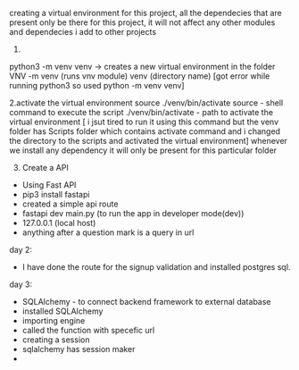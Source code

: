 creating a virtual environment for this project, all the dependecies that are present only be there for this project, it will not affect any other modules and dependecies i add to other projects

1.
python3 -m venv venv -> creates a new virtual environment in the folder VNV
-m venv  (runs vnv module)
venv (directory name)
[got error while running python3 so used python -m venv venv]

2.activate the virtual environment
source ./venv/bin/activate 
source - shell command to execute the script
./venv/bin/activate - path to activate the virtual environment
[ i jsut tired to run it using this command but the venv folder has Scripts folder which contains activate command and i changed the directory to the scripts and activated the virtual environment]
whenever we install any dependency it will only be present for this particular folder 

3. Create a API
- Using Fast API
- pip3 install fastapi
- created a simple api route
- fastapi dev main.py (to run the app in developer mode(dev))
- 127.0.0.1 (local host)
- anything after a question mark is a query in url

day 2:
- I have done the route for the signup validation and installed postgres sql. 

day 3:
- SQLAlchemy - to connect backend framework to external database
- installed SQLAlchemy
- importing engine 
- called the function with specefic url 
- creating a session 
- sqlalchemy has session maker
- 

